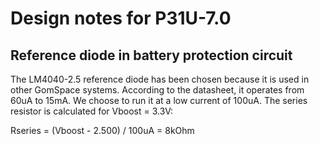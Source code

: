 Design notes for P31U-7.0
=========================


Reference diode in battery protection circuit
---------------------------------------------

The LM4040-2.5 reference diode has been chosen because it is used in other GomSpace systems. According to the datasheet, it operates from 60uA to 15mA. We choose to run it at a low current of 100uA. The series resistor is calculated for Vboost = 3.3V:

Rseries = (Vboost - 2.500) / 100uA = 8kOhm

